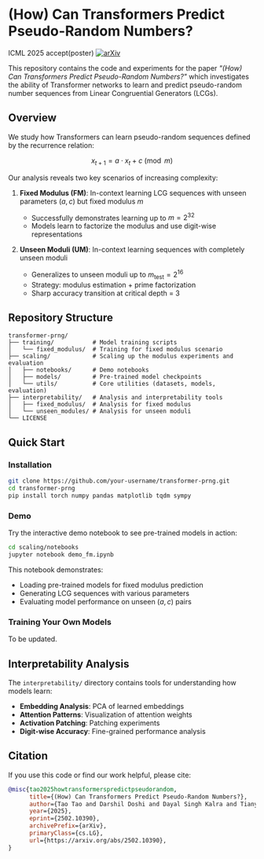 # (How) Can Transformers Predict Pseudo-Random Numbers?
ICML 2025 accept(poster)
[![arXiv](https://img.shields.io/badge/arXiv-2502.10390-b31b1b.svg)](https://arxiv.org/abs/2502.10390)

This repository contains the code and experiments for the paper *"(How) Can Transformers Predict Pseudo-Random Numbers?"* which investigates the ability of Transformer networks to learn and predict pseudo-random number sequences from Linear Congruential Generators (LCGs).

## Overview

We study how Transformers can learn pseudo-random sequences defined by the recurrence relation:

$$x_{t+1} = a \cdot x_t + c \pmod{m}$$

Our analysis reveals two key scenarios of increasing complexity:

1. **Fixed Modulus (FM)**: In-context learning LCG sequences with unseen parameters $(a, c)$ but fixed modulus $m$
   - Successfully demonstrates learning up to $m = 2^{32}$
   - Models learn to factorize the modulus and use digit-wise representations

2. **Unseen Moduli (UM)**: In-context learning sequences with completely unseen moduli
   - Generalizes to unseen moduli up to $m_{\text{test}} = 2^{16}$  
   - Strategy: modulus estimation + prime factorization
   - Sharp accuracy transition at critical depth = 3

## Repository Structure

```
transformer-prng/
├── training/           # Model training scripts
│   └── fixed_modulus/  # Training for fixed modulus scenario
├── scaling/            # Scaling up the modulus experiments and evaluation
│   ├── notebooks/      # Demo notebooks 
│   ├── models/         # Pre-trained model checkpoints
│   └── utils/          # Core utilities (datasets, models, evaluation)
├── interpretability/   # Analysis and interpretability tools
│   ├── fixed_modulus/  # Analysis for fixed modulus
│   └── unseen_modules/ # Analysis for unseen moduli
└── LICENSE
```

## Quick Start

### Installation

```bash
git clone https://github.com/your-username/transformer-prng.git
cd transformer-prng
pip install torch numpy pandas matplotlib tqdm sympy
```

### Demo

Try the interactive demo notebook to see pre-trained models in action:

```bash
cd scaling/notebooks
jupyter notebook demo_fm.ipynb
```

This notebook demonstrates:
- Loading pre-trained models for fixed modulus prediction
- Generating LCG sequences with various parameters
- Evaluating model performance on unseen $(a, c)$ pairs

### Training Your Own Models

To be updated.


## Interpretability Analysis

The `interpretability/` directory contains tools for understanding how models learn:

- **Embedding Analysis**: PCA of learned embeddings
- **Attention Patterns**: Visualization of attention weights
- **Activation Patching**: Patching experiments  
- **Digit-wise Accuracy**: Fine-grained performance analysis

## Citation

If you use this code or find our work helpful, please cite:

```bibtex
@misc{tao2025howtransformerspredictpseudorandom,
      title={(How) Can Transformers Predict Pseudo-Random Numbers?}, 
      author={Tao Tao and Darshil Doshi and Dayal Singh Kalra and Tianyu He and Maissam Barkeshli},
      year={2025},
      eprint={2502.10390},
      archivePrefix={arXiv},
      primaryClass={cs.LG},
      url={https://arxiv.org/abs/2502.10390}, 
}
```
